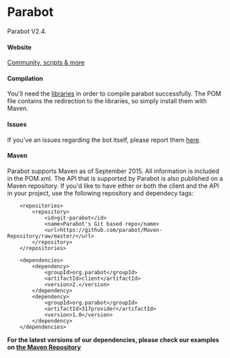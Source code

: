 # Parabot

Parabot V2.4.

#### Website

[Community, scripts & more](http://www.parabot.org/)

#### Compilation
You'll need the [libraries](https://github.com/Parabot/Parabot/tree/master/libs) in order to compile parabot successfully.
The POM file contains the redirection to the libraries, so simply install them with Maven.

#### Issues
If you've an issues regarding the bot itself, please report them [here](https://github.com/Parabot/Parabot/issues).

#### Maven
Parabot supports Maven as of September 2015. All information is included in the POM.xml.
The API that is supported by Parabot is also published on a Maven repository.
If you'd like to have either or both the client and the API in your project, use the following repository and dependecy tags:
```
    <repositories>
        <repository>
            <id>git-parabot</id>
            <name>Parabot's Git based repo</name>
            <url>https://github.com/parabot/Maven-Repository/raw/master/</url>
        </repository>
    </repositories>

    <dependencies>
        <dependency>
            <groupId>org.parabot</groupId>
            <artifactId>client</artifactId>
            <version>2.</version>
        </dependency>
        <dependency>
            <groupId>org.parabot</groupId>
            <artifactId>317provider</artifactId>
            <version>1.0</version>
        </dependency>
    </dependencies>
```
**For the latest versions of our dependencies, please check our examples on [the Maven Repository](https://github.com/Parabot/Maven-Repository/tree/master/examples)**
